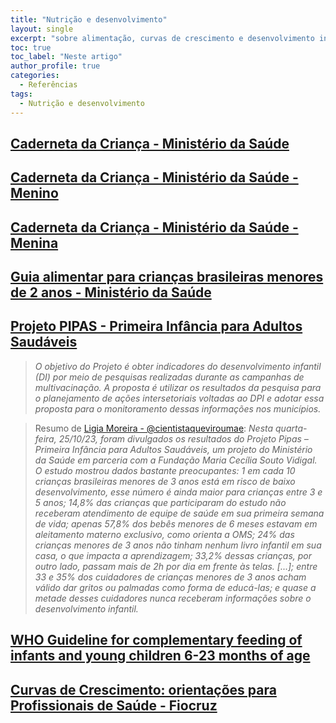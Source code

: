 ```yaml
---
title: "Nutrição e desenvolvimento"
layout: single
excerpt: "sobre alimentação, curvas de crescimento e desenvolvimento infantil"
toc: true
toc_label: "Neste artigo"
author_profile: true
categories:
  - Referências
tags:
  - Nutrição e desenvolvimento
---
```


## [Caderneta da Criança - Ministério da Saúde](https://www.gov.br/saude/pt-br/assuntos/saude-de-a-a-z/s/saude-da-crianca/caderneta)

## [Caderneta da Criança - Ministério da Saúde - Menino](https://bvsms.saude.gov.br/bvs/publicacoes/caderneta_crianca_menino_6ed.pdf)

## [Caderneta da Criança - Ministério da Saúde - Menina](https://bvsms.saude.gov.br/bvs/publicacoes/caderneta_crianca_menina_6ed.pdf)

## [Guia alimentar para crianças brasileiras menores de 2 anos - Ministério da Saúde](https://bvsms.saude.gov.br/bvs/publicacoes/guia_alimentar_crianca_brasileira_versao_resumida.pdf)

## [Projeto PIPAS - Primeira Infância para Adultos Saudáveis](https://www.projetopipas.com.br/resumo.asp?id=3&idpage=520)
> *O objetivo do Projeto é obter indicadores do desenvolvimento infantil (DI) por meio de pesquisas realizadas durante as campanhas de multivacinação. A proposta é utilizar os resultados da pesquisa para o planejamento de ações intersetoriais voltadas ao DPI e adotar essa proposta para o monitoramento dessas informações nos municípios.*

> Resumo de [Ligia Moreira - @cientistaqueviroumae](https://www.instagram.com/p/Cy3Bta7gr0g/?img_index=1): *Nesta quarta-feira, 25/10/23, foram divulgados os resultados do Projeto Pipas – Primeira Infância para Adultos Saudáveis, um projeto do Ministério da Saúde em parceria com a Fundação Maria Cecília Souto Vidigal. O estudo mostrou dados bastante preocupantes: 1 em cada 10 crianças brasileiras menores de 3 anos está em risco de baixo desenvolvimento, esse número é ainda maior para crianças entre 3 e 5 anos; 14,8% das crianças que participaram do estudo não receberam atendimento de equipe de saúde em sua primeira semana de vida; apenas 57,8% dos bebês menores de 6 meses estavam em aleitamento materno exclusivo, como orienta a OMS; 24% das crianças menores de 3 anos não tinham nenhum livro infantil em sua casa, o que impacta a aprendizagem; 33,2% dessas crianças, por outro lado, passam mais de 2h por dia em frente às telas. [...]; entre 33 e 35% dos cuidadores de crianças menores de 3 anos acham válido dar gritos ou palmadas como forma de educá-las; e quase a metade desses cuidadores nunca receberam informações sobre o desenvolvimento infantil.*

## [WHO Guideline for complementary feeding of infants and young children 6-23 months of age](https://www.who.int/publications/i/item/9789240081864)

## [Curvas de Crescimento: orientações para Profissionais de Saúde - Fiocruz](https://portaldeboaspraticas.iff.fiocruz.br/atencao-criancacurvas-de-crescimento-orientacoes-para-profissionais-de-saude/)

